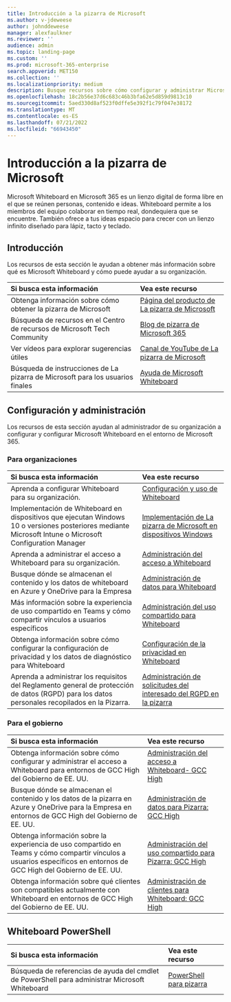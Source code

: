 ```yaml
---
title: Introducción a la pizarra de Microsoft
ms.author: v-jdeweese
author: johnddeweese
manager: alexfaulkner
ms.reviewer: ''
audience: admin
ms.topic: landing-page
ms.custom: ''
ms.prod: microsoft-365-enterprise
search.appverid: MET150
ms.collection: ''
ms.localizationpriority: medium
description: Busque recursos sobre cómo configurar y administrar Microsoft Whiteboard.
ms.openlocfilehash: 18c2b56e37d6c683c46b3bfa62e5d859d9813c10
ms.sourcegitcommit: 5aed330d8af523f0dffe5e392f1c79f047e38172
ms.translationtype: MT
ms.contentlocale: es-ES
ms.lasthandoff: 07/21/2022
ms.locfileid: "66943450"
---
```

# <a name="introduction-to-microsoft-whiteboard"></a>Introducción a la pizarra de Microsoft

Microsoft Whiteboard en Microsoft 365 es un lienzo digital de forma libre en el que se reúnen personas, contenido e ideas. Whiteboard permite a los miembros del equipo colaborar en tiempo real, dondequiera que se encuentre. También ofrece a tus ideas espacio para crecer con un lienzo infinito diseñado para lápiz, tacto y teclado.

## <a name="get-started"></a>Introducción

Los recursos de esta sección le ayudan a obtener más información sobre qué es Microsoft Whiteboard y cómo puede ayudar a su organización.

| Si busca esta información | Vea este recurso |
|:-----|:-----|
|Obtenga información sobre cómo obtener la pizarra de Microsoft|[Página del producto de La pizarra de Microsoft](https://www.microsoft.com/en-us/microsoft-365/microsoft-whiteboard/digital-whiteboard-app)|
|Búsqueda de recursos en el Centro de recursos de Microsoft Tech Community|[Blog de pizarra de Microsoft 365](https://techcommunity.microsoft.com/t5/microsoft-365-blog/bg-p/microsoft_365blog/label-name/Microsoft%20Whiteboard)|
|Ver vídeos para explorar sugerencias útiles|[Canal de YouTube de La pizarra de Microsoft](https://www.youtube.com/c/MicrosoftWhiteboard/videos/Microsoft%20Whiteboard)|
|Búsqueda de instrucciones de La pizarra de Microsoft para los usuarios finales|[Ayuda de Microsoft Whiteboard](https://support.microsoft.com/office/microsoft-whiteboard-help-d236aef8-fcdf-4b5e-b5d7-7f157461e920)|

## <a name="setup-and-management"></a>Configuración y administración

Los recursos de esta sección ayudan al administrador de su organización a configurar y configurar Microsoft Whiteboard en el entorno de Microsoft 365.

### <a name="for-organizations"></a>Para organizaciones

| Si busca esta información | Vea este recurso |
|:-----|:-----|
|Aprenda a configurar Whiteboard para su organización.|[Configuración y uso de Whiteboard](/surface-hub/whiteboard-collaboration)|
|Implementación de Whiteboard en dispositivos que ejecutan Windows 10 o versiones posteriores mediante Microsoft Intune o Microsoft Configuration Manager|[Implementación de La pizarra de Microsoft en dispositivos Windows](deploy-on-windows-organizations.md)|
|Aprenda a administrar el acceso a Whiteboard para su organización.|[Administración del acceso a Whiteboard](manage-whiteboard-access-organizations.md)|
|Busque dónde se almacenan el contenido y los datos de whiteboard en Azure y OneDrive para la Empresa  |[Administración de datos para Whiteboard](manage-data-organizations.md)  |
|Más información sobre la experiencia de uso compartido en Teams y cómo compartir vínculos a usuarios específicos  |[Administración del uso compartido para Whiteboard](manage-sharing-organizations.md)  |
|Obtenga información sobre cómo configurar la configuración de privacidad y los datos de diagnóstico para Whiteboard |[Configuración de la privacidad en Whiteboard](configure-privacy-settings.md)  |
|Aprenda a administrar los requisitos del Reglamento general de protección de datos (RGPD) para los datos personales recopilados en la Pizarra. |[Administración de solicitudes del interesado del RGPD en la pizarra](gdpr-requests.md)  |

### <a name="for-government"></a>Para el gobierno

| Si busca esta información | Vea este recurso |
|:-----|:-----|
|Obtenga información sobre cómo configurar y administrar el acceso a Whiteboard para entornos de GCC High del Gobierno de EE. UU.|[Administración del acceso a Whiteboard- GCC High](manage-whiteboard-access-gcc-high.md)|
|Busque dónde se almacenan el contenido y los datos de la pizarra en Azure y OneDrive para la Empresa en entornos de GCC High del Gobierno de EE. UU.  |[Administración de datos para Pizarra: GCC High](manage-data-gcc-high.md)  |
|Obtenga información sobre la experiencia de uso compartido en Teams y cómo compartir vínculos a usuarios específicos en entornos de GCC High del Gobierno de EE. UU.  |[Administración del uso compartido para Pizarra: GCC High](manage-sharing-gcc-high.md)  |
|Obtenga información sobre qué clientes son compatibles actualmente con Whiteboard en entornos de GCC High del Gobierno de EE. UU.  |[Administración de clientes para Whiteboard: GCC High](manage-clients-gcc-high.md)       |

## <a name="whiteboard-powershell"></a>Whiteboard PowerShell

| Si busca esta información | Vea este recurso |
|:-----|:-----|
|Búsqueda de referencias de ayuda del cmdlet de PowerShell para administrar Microsoft Whiteboard|[PowerShell para pizarra](/powershell/module/whiteboard/)|



